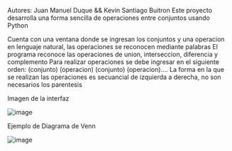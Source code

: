 Autores: Juan Manuel Duque && Kevin Santiago Buitron
Este proyecto desarrolla una forma sencilla de operaciones entre conjuntos usando Python

Cuenta con una ventana donde se ingresan los conjuntos y una operacion en lenguaje natural, las operaciones se reconocen mediante palabras
El programa reconoce las operaciones de union, interseccion, diferencia y complemento
Para realizar operaciones se debe ingresar en el siguiente orden: (conjunto) (operacion) (conjunto) (operacion)....
La forma en la que se realizan las operaciones es secuancial de izquierda a derecha, no son necesarios los parentesis

Imagen de la interfaz

![image](https://github.com/Juandque/Conjuntos/assets/111926245/2a5f104c-b409-420c-9d4b-25f32979f683)

Ejemplo de Diagrama de Venn

![image](https://github.com/Juandque/Conjuntos/assets/111926245/03e39131-1b64-466f-a3dc-9d44fa5d0006)

